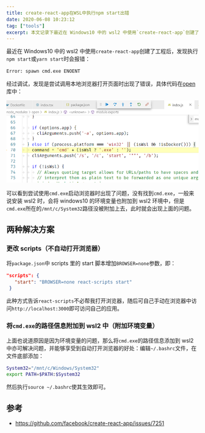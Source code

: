 ```yaml
---
title: create-react-app在WSL中执行npm start出错
date: 2020-06-08 10:23:12
tag: ["tools"]
excerpt: 本文记录下最近在 Windows10 中的 wsl2 中使用`create-react-app`创建了工程后，执行`npm start`或`yarn start`报错的问题。
---
```


最近在 Windows10 中的 wsl2 中使用`create-react-app`创建了工程后，发现执行`npm start`或`yarn start`时会报错：

```bash
Error: spawn cmd.exe ENOENT
```

经过调试，发现是尝试调用本地浏览器打开页面时出现了错误，具体代码在[open](https://www.npmjs.com/package/open)库中：

![cra-wsl2-yarn-start-error](/img/posts/cra/cra-wsl2-yarn-start-error.png)

可以看到尝试使用`cmd.exe`启动浏览器时出现了问题，没有找到`cmd.exe`，一般来说安装 wsl2 时，会将 windows10 的环境变量也附加到 wsl2 环境中，但是`cmd.exe`所在的`/mnt/c/System32`路径没被附加上去，此时就会出现上面的问题。

## 两种解决方案

### 更改 scripts（不自动打开浏览器）

将`package.json`中 scripts 里的 start 脚本增加`BROWSER=none`参数，即：

```json
"scripts": {
   "start": "BROWSER=none react-scripts start"
 }
```

此种方式告诉`react-scripts`不必帮我打开浏览器，随后可自己手动在浏览器中访问`http://localhost:3000`即可访问自己的应用。

### 将`cmd.exe`的路径信息附加到 wsl2 中（附加环境变量）

上面也说道原因是因为环境变量的问题，那么将`cmd.exe`的路径信息添加到 wsl2 中亦可解决问题，并能够享受到自动打开浏览器的好处：编辑`~/.bashrc`文件，在文件底部添加：

```bash
System32="/mnt/c/Windows/System32"
export PATH=$PATH:$System32
```

然后执行`source ~/.bashrc`使其生效即可。

## 参考

- https://github.com/facebook/create-react-app/issues/7251
